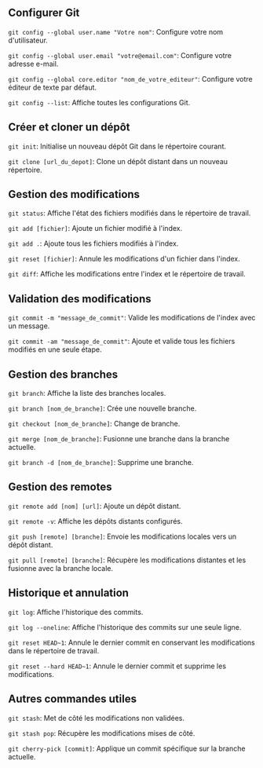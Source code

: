 ## Configurer Git

`git config --global user.name "Votre nom"`: Configure votre nom d'utilisateur.

`git config --global user.email "votre@email.com"`: Configure votre adresse e-mail.

`git config --global core.editor "nom_de_votre_editeur"`: Configure votre éditeur de texte par défaut.

`git config --list`: Affiche toutes les configurations Git.

## Créer et cloner un dépôt

`git init`: Initialise un nouveau dépôt Git dans le répertoire courant.

`git clone [url_du_depot]`: Clone un dépôt distant dans un nouveau répertoire.

## Gestion des modifications

`git status`: Affiche l'état des fichiers modifiés dans le répertoire de travail.

`git add [fichier]`: Ajoute un fichier modifié à l'index.

`git add .`: Ajoute tous les fichiers modifiés à l'index.

`git reset [fichier]`: Annule les modifications d'un fichier dans l'index.

`git diff`: Affiche les modifications entre l'index et le répertoire de travail.

## Validation des modifications

`git commit -m "message_de_commit"`: Valide les modifications de l'index avec un message.

`git commit -am "message_de_commit"`: Ajoute et valide tous les fichiers modifiés en une seule étape.

## Gestion des branches

`git branch`: Affiche la liste des branches locales.

`git branch [nom_de_branche]`: Crée une nouvelle branche.

`git checkout [nom_de_branche]`: Change de branche.

`git merge [nom_de_branche]`: Fusionne une branche dans la branche actuelle.

`git branch -d [nom_de_branche]`: Supprime une branche.

## Gestion des remotes

`git remote add [nom] [url]`: Ajoute un dépôt distant.

`git remote -v`: Affiche les dépôts distants configurés.

`git push [remote] [branche]`: Envoie les modifications locales vers un dépôt distant.

`git pull [remote] [branche]`: Récupère les modifications distantes et les fusionne avec la branche locale.

## Historique et annulation

`git log`: Affiche l'historique des commits.

`git log --oneline`: Affiche l'historique des commits sur une seule ligne.

`git reset HEAD~1`: Annule le dernier commit en conservant les modifications dans le répertoire de travail.

`git reset --hard HEAD~1`: Annule le dernier commit et supprime les modifications.

## Autres commandes utiles

`git stash`: Met de côté les modifications non validées.

`git stash pop`: Récupère les modifications mises de côté.

`git cherry-pick [commit]`: Applique un commit spécifique sur la branche actuelle.